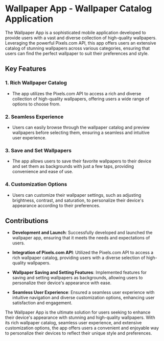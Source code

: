 # Wallpaper App - Wallpaper Catalog Application

The Wallpaper App is a sophisticated mobile application developed to provide users with a vast and diverse collection of high-quality wallpapers. Leveraging the powerful Pixels.com API, this app offers users an extensive catalog of stunning wallpapers across various categories, ensuring that users can find the perfect wallpaper to suit their preferences and style.

## Key Features

### 1. Rich Wallpaper Catalog
- The app utilizes the Pixels.com API to access a rich and diverse collection of high-quality wallpapers, offering users a wide range of options to choose from.

### 2. Seamless Experience
- Users can easily browse through the wallpaper catalog and preview wallpapers before selecting them, ensuring a seamless and intuitive user experience.

### 3. Save and Set Wallpapers
- The app allows users to save their favorite wallpapers to their device and set them as backgrounds with just a few taps, providing convenience and ease of use.

### 4. Customization Options
- Users can customize their wallpaper settings, such as adjusting brightness, contrast, and saturation, to personalize their device's appearance according to their preferences.

## Contributions

- **Development and Launch**: Successfully developed and launched the wallpaper app, ensuring that it meets the needs and expectations of users.

- **Integration of Pixels.com API**: Utilized the Pixels.com API to access a rich wallpaper catalog, providing users with a diverse selection of high-quality wallpapers.

- **Wallpaper Saving and Setting Features**: Implemented features for saving and setting wallpapers as backgrounds, allowing users to personalize their device's appearance with ease.

- **Seamless User Experience**: Ensured a seamless user experience with intuitive navigation and diverse customization options, enhancing user satisfaction and engagement.

The Wallpaper App is the ultimate solution for users seeking to enhance their device's appearance with stunning and high-quality wallpapers. With its rich wallpaper catalog, seamless user experience, and extensive customization options, the app offers users a convenient and enjoyable way to personalize their devices to reflect their unique style and preferences.



